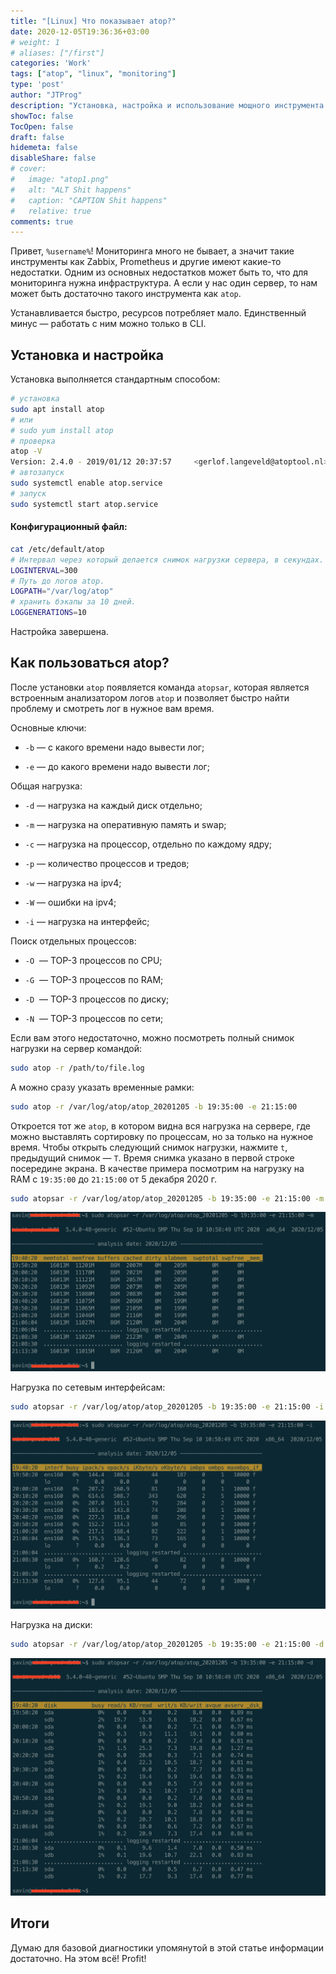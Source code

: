 ```yaml
---
title: "[Linux] Что показывает atop?"
date: 2020-12-05T19:36:36+03:00
# weight: 1
# aliases: ["/first"]
categories: 'Work'
tags: ["atop", "linux", "monitoring"]
type: 'post'
author: "JTProg"
description: "Установка, настройка и использование мощного инструмента анализа нагрузки и производительности сервера"
showToc: false
TocOpen: false
draft: false
hidemeta: false
disableShare: false
# cover:
#   image: "atop1.png"
#   alt: "ALT Shit happens"
#   caption: "CAPTION Shit happens"
#   relative: true
comments: true
---
```


Привет, `%username%`! Мониторинга много не бывает, а значит такие инструменты как Zabbix, Prometheus и другие имеют какие-то недостатки. Одним из основных недостатков может быть то, что для мониторинга нужна инфраструктура. А если у нас один сервер, то нам может быть достаточно такого инструмента как `atop`. 

Устанавливается быстро, ресурсов потребляет мало. Единственный минус — работать с ним можно только в CLI. 

## Установка и настройка

Установка выполняется стандартным способом:

```bash
# установка
sudo apt install atop
# или 
# sudo yum install atop
# проверка
atop -V
Version: 2.4.0 - 2019/01/12 20:37:57     <gerlof.langeveld@atoptool.nl>
# автозапуск
sudo systemctl enable atop.service
# запуск
sudo systemctl start atop.service
```

#### Конфигурационный файл:

```bash
cat /etc/default/atop
# Интервал через который делается снимок нагрузки сервера, в секундах.
LOGINTERVAL=300
# Путь до логов atop.
LOGPATH="/var/log/atop"
# хранить бэкапы за 10 дней.
LOGGENERATIONS=10
```

Настройка завершена. 

## Как пользоваться atop?

После установки `atop` появляется команда `atopsar`, которая является встроенным анализатором логов `atop` и  позволяет быстро найти проблему и смотреть лог в нужное вам время. 

Основные ключи:

- `-b` — с какого времени надо вывести лог;

- `-e` — до какого времени надо вывести лог;

Общая нагрузка:

- `-d` — нагрузка на каждый диск отдельно;

- `-m` — нагрузка на оперативную память и swap;

- `-с` — нагрузка на процессор, отдельно по каждому ядру;

- `-p` — количество процессов и тредов;

- `-w` — нагрузка на ipv4;

- `-W` — ошибки на ipv4;

- `-i` — нагрузка на интерфейс;

Поиск отдельных процессов:

- `-O`  — TOP-3 процессов по CPU;

- `-G`  — TOP-3 процессов по RAM;

- `-D`  — TOP-3 процессов по диску;

- `-N`  — TOP-3 процессов по сети;

Если вам этого недостаточно, можно посмотреть полный снимок нагрузки на сервер командой:

```bash
sudo atop -r /path/to/file.log
```

А можно сразу указать временные рамки:

```bash
sudo atop -r /var/log/atop/atop_20201205 -b 19:35:00 -e 21:15:00
```

Откроется тот же `atop`, в котором видна вся нагрузка на сервере, где можно выставлять сортировку по процессам, но за только на нужное время. Чтобы открыть следующий снимок нагрузки, нажмите `t`, предыдущий снимок — `T`. Время снимка указано в первой строке посередине экрана. В качестве примера посмотрим на нагрузку на RAM с `19:35:00` до `21:15:00` от 5 декабря 2020 г.

```bash
sudo atopsar -r /var/log/atop/atop_20201205 -b 19:35:00 -e 21:15:00 -m
```

![Нагрузка на RAM](atop1.png)

Нагрузка по сетевым интерфейсам:

```bash
sudo atopsar -r /var/log/atop/atop_20201205 -b 19:35:00 -e 21:15:00 -i
```

![Нагрузка по сетевым интерфейсам](atop3.png)

Нагрузка на диски:

```bash
sudo atopsar -r /var/log/atop/atop_20201205 -b 19:35:00 -e 21:15:00 -d
```

![Нагрузка на диски](atop2.png)

## Итоги

Думаю для базовой диагностики упомянутой в этой статье информации достаточно. На этом всё! Profit!
